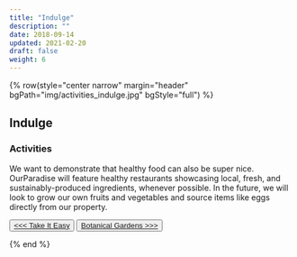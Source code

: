```yaml
---
title: "Indulge"
description: ""
date: 2018-09-14
updated: 2021-02-20
draft: false
weight: 6
---
```


{% row(style="center narrow" margin="header" bgPath="img/activities_indulge.jpg" bgStyle="full") %} 

## Indulge
 
### Activities

We want to demonstrate that healthy food can also be super nice. OurParadise will feature healthy restaurants showcasing local, fresh, and sustainably-produced ingredients, whenever possible. In the future, we will look to grow our own fruits and vegetables and source items like eggs directly from our property.


<button>[<<< Take It Easy](/activities/relax)</button>
<button>[Botanical Gardens >>>](/activities/gardens)</button>

{% end %}